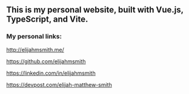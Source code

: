 ## This is my personal website, built with Vue.js, TypeScript, and Vite.

### My personal links:

http://elijahmsmith.me/

https://github.com/elijahmsmith

https://linkedin.com/in/elijahmsmith

https://devpost.com/elijah-matthew-smith
